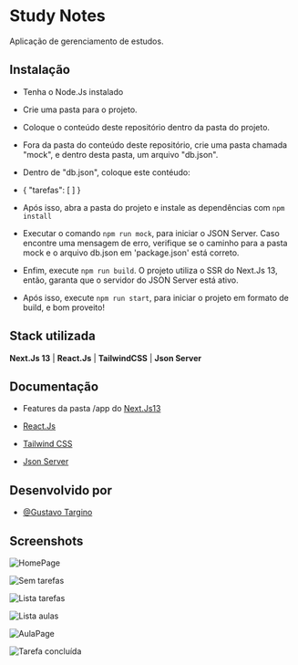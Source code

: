
# Study Notes
Aplicação de gerenciamento de estudos.


## Instalação

- Tenha o Node.Js instalado

- Crie uma pasta para o projeto.
- Coloque o conteúdo deste repositório dentro da pasta do projeto.
- Fora da pasta do conteúdo deste repositório, crie uma pasta chamada "mock", e dentro desta pasta, um arquivo "db.json". 
- Dentro de "db.json", coloque este contéudo:
- { "tarefas": [ ] }

- Após isso, abra a pasta do projeto e instale as dependências com `npm install`
- Executar o comando `npm run mock`, para iniciar o JSON Server. Caso encontre uma mensagem de erro, verifique se o caminho para a pasta mock e o arquivo db.json em 'package.json' está correto.

- Enfim, execute `npm run build`. O projeto utiliza o SSR do Next.Js 13, então, garanta que o servidor do JSON Server está ativo.

- Após isso, execute `npm run start`, para iniciar o projeto em formato de build, e bom proveito!
## Stack utilizada

**Next.Js 13** | **React.Js** | **TailwindCSS** | **Json Server**





## Documentação

- Features da pasta /app do [Next.Js13](https://nextjs.org/docs)

- [React.Js](https://pt-br.react.dev/)

- [Tailwind CSS](https://tailwindcss.com/)

- [Json Server](https://www.npmjs.com/package/json-server)
## Desenvolvido por
- [@Gustavo Targino](https://www.linkedin.com/in/gustavo-targino-7a6a82243/)
## Screenshots

![HomePage](https://i.ibb.co/sqyCqPL/Home.png)

![Sem tarefas](https://i.ibb.co/Y3PKGT7/No-tasks.png)

![Lista tarefas](https://i.ibb.co/sQg4Rb0/Lista.png)

![Lista aulas](https://i.ibb.co/vzngJ2n/Lista-aulas.png)

![AulaPage](https://i.ibb.co/K7SKZsQ/Aula-video.png)


![Tarefa concluída](https://i.ibb.co/cJKf6jL/Tarefa-concluida.png)

